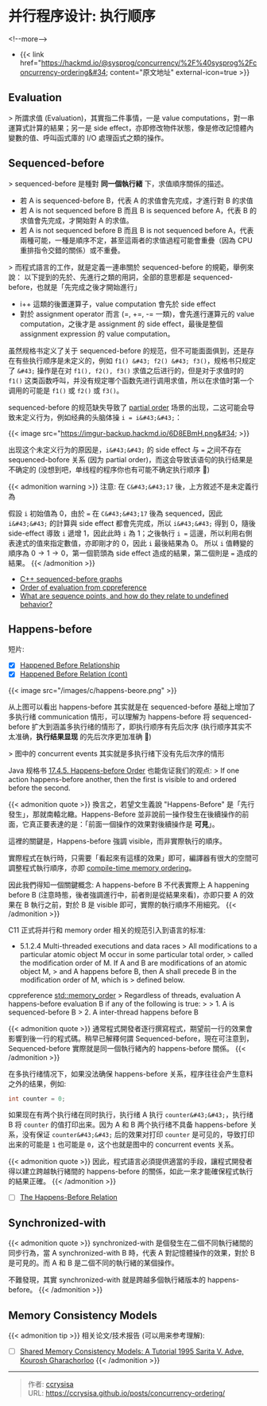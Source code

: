 # 并行程序设计: 执行顺序


&lt;!--more--&gt;

- {{&lt; link href=&#34;https://hackmd.io/@sysprog/concurrency/%2F%40sysprog%2Fconcurrency-ordering&#34; content=&#34;原文地址&#34; external-icon=true &gt;}}

## Evaluation

&gt; 所謂求值 (Evaluation)，其實指二件事情，一是 value computations，對一串運算式計算的結果；另一是 side effect，亦即修改物件狀態，像是修改記憶體內變數的值、呼叫函式庫的 I/O 處理函式之類的操作。

## Sequenced-before

&gt; sequenced-before 是種對 **同一個執行緒** 下，求值順序關係的描述。

- 若 A is sequenced-before B，代表 A 的求值會先完成，才進行對 B 的求值
- 若 A is not sequenced before B 而且 B is sequenced before A，代表 B 的求值會先完成，才開始對 A 的求值。
- 若 A is not sequenced before B 而且 B is not sequenced before A，代表兩種可能，一種是順序不定，甚至這兩者的求值過程可能會重疊（因為 CPU 重排指令交錯的關係）或不重疊。

&gt; 而程式語言的工作，就是定義一連串關於 sequenced-before 的規範，舉例來說： 以下提到的先於、先進行之類的用詞，全部的意思都是 sequenced-before，也就是「先完成之後才開始進行」

- i&#43;&#43; 這類的後置運算子，value computation 會先於 side effect
- 對於 assignment operator 而言 (=, &#43;=, -= 一類)，會先進行運算元的 value computation，之後才是 assignment 的 side effect，最後是整個 assignment expression 的 value computation。

虽然规格书定义了关于 sequenced-before 的规范，但不可能面面俱到，还是存在有些执行顺序是未定义的，例如 `f1() &#43; f2() &#43; f3()`，规格书只规定了 `&#43;` 操作是在对 `f1(), f2(), f3()` 求值之后进行的，但是对于求值时的 `f1()` 这类函数呼叫，并没有规定哪个函数先进行调用求值，所以在求值时第一个调用的可能是 `f1()` 或 `f2()` 或 `f3()`。

sequenced-before 的规范缺失导致了 [partial order](https://en.wikipedia.org/wiki/Partially_ordered_set#Partial_orders) 场景的出现，二这可能会导致未定义行为，例如经典的头脑体操 `i = i&#43;&#43;`：

{{&lt; image src=&#34;https://imgur-backup.hackmd.io/6D8EBmH.png&#34; &gt;}}

出现这个未定义行为的原因是，`i&#43;&#43;` 的 side effect 与 `=` 之间不存在 sequenced-bofore 关系 (因为 partial order)，而这会导致该语句的执行结果是不确定的 (没想到吧，单线程的程序你也有可能不确定执行顺序 :rofl:)

{{&lt; admonition warning &gt;}}
注意: 在 `C&#43;&#43;17` 後，上方敘述不是未定義行為

假設 `i` 初始值為 0，由於 `=` 在 `C&#43;&#43;17` 後為 sequenced，因此 `i&#43;&#43;` 的計算與 side effect 都會先完成，所以 `i&#43;&#43;` 得到 0，隨後 side-effect 導致 `i` 遞增 1，因此此時 `i` 為 1；之後執行 `i =` 這邊，所以利用右側表達式的值來指定數值，亦即剛才的 0，因此 `i` 最後結果為 0。 所以 `i` 值轉變的順序為 $0 \rightarrow 1 \rightarrow 0$，第一個箭頭為 side effect 造成的結果，第二個則是 `=` 造成的結果。
{{&lt; /admonition &gt;}}

- [C&#43;&#43; sequenced-before graphs](http://josephmansfield.uk/articles/c&#43;&#43;-sequenced-before-graphs.html)
- [Order of evaluation from cppreference](http://en.cppreference.com/w/cpp/language/eval_order)
- [What are sequence points, and how do they relate to undefined behavior?](https://stackoverflow.com/questions/4176328/what-are-sequence-points-and-how-do-they-relate-to-undefined-behavior)

## Happens-before

短片:
- [x] [Happened Before Relationship](https://youtu.be/gGilgOSYbaI)
- [x] [Happened Before Relation (cont)](https://youtu.be/q-CwESo9UsM)

{{&lt; image src=&#34;/images/c/happens-beore.png&#34; &gt;}}

从上图可以看出 happens-before 其实就是在 sequenced-before 基础上增加了多执行绪 communication 情形，可以理解为 happens-before 将 sequenced-before 扩大到涵盖多执行绪的情形了，即执行顺序有先后次序 (执行顺序其实不太准确，**执行结果显现** 的先后次序更加准确 :rofl:)

&gt; 图中的 concurrent events 其实就是多执行绪下没有先后次序的情形

Java 规格书 [17.4.5. Happens-before Order](https://docs.oracle.com/javase/specs/jls/se17/html/jls-17.html#jls-17.4.5) 也能佐证我们的观点:
&gt; If one action happens-before another, then the first is visible to and ordered before the second.

{{&lt; admonition quote &gt;}}
換言之，若望文生義說 &#34;Happens-Before&#34; 是「先行發生」，那就南轅北轍。Happens-Before 並非說前一操作發生在後續操作的前面，它真正要表達的是：「前面一個操作的效果對後續操作是 **可見**」。

這裡的關鍵是，Happens-before 強調 visible，而非實際執行的順序。

實際程式在執行時，只需要「看起來有這樣的效果」即可，編譯器有很大的空間可調整程式執行順序，亦即 [compile-time memory ordering](https://en.wikipedia.org/wiki/Memory_ordering#Compile-time_memory_ordering)。

因此我們得知一個關鍵概念: A happens-before B 不代表實際上 A happening before B (注意時態，後者強調進行中，前者則是從結果來看)，亦即只要 A 的效果在 B 執行之前，對於 B 是 visible 即可，實際的執行順序不用細究。
{{&lt; /admonition &gt;}}

C11 正式将并行和 memory order 相关的规范引入到语言的标准:
- 5.1.2.4 Multi-threaded executions and data races
&gt; All modifications to a particular atomic object M occur in some particular total order,
&gt; called the modification order of M. If A and B are modifications of an atomic object M,
&gt; and A happens before B, then A shall precede B in the modification order of M, which is
&gt; defined below.

cppreference [std::memory_order](http://en.cppreference.com/w/cpp/atomic/memory_order#Happens-before)
&gt; Regardless of threads, evaluation A happens-before evaluation B if any of the following is true:
&gt; 
&gt; 1. A is sequenced-before B
&gt; 2. A inter-thread happens before B

{{&lt; admonition quote &gt;}}
通常程式開發者逐行撰寫程式，期望前一行的效果會影響到後一行的程式碼。稍早已解釋何謂 Sequenced-before，現在可注意到，Sequenced-before 實際就是同一個執行緒內的 happens-before 關係。
{{&lt; /admonition &gt;}}

在多执行绪情况下，如果没法确保 happens-before 关系，程序往往会产生意料之外的结果，例如:

```c
int counter = 0;
```

如果现在有两个执行绪在同时执行，执行绪 A 执行 `counter&#43;&#43;`，执行绪 B 将 `counter` 的值打印出来。因为 A 和 B 两个执行绪不具备 happens-before 关系，没有保证 `counter&#43;&#43;` 后的效果对打印 `counter` 是可见的，导致打印出来的可能是 `1` 也可能是 `0`，这个也就是图中的 concurrent events 关系。

{{&lt; admonition quote &gt;}}
因此，程式語言必須提供適當的手段，讓程式開發者得以建立跨越執行緒間的 happens-before 的關係，如此一來才能確保程式執行的結果正確。
{{&lt; /admonition &gt;}}

- [ ] [The Happens-Before Relation](https://preshing.com/20130702/the-happens-before-relation/)

## Synchronized-with

{{&lt; admonition quote &gt;}}
synchronized-with 是個發生在二個不同執行緒間的同步行為，當 A synchronized-with B 時，代表 A 對記憶體操作的效果，對於 B 是可見的。而 A 和 B 是二個不同的執行緒的某個操作。

不難發現，其實 synchronized-with 就是跨越多個執行緒版本的 happens-before。
{{&lt; /admonition &gt;}}

## Memory Consistency Models

{{&lt; admonition tip &gt;}}
相关论文/技术报告 (可以用来参考理解):
- [ ] [Shared Memory Consistency Models: A Tutorial 1995 Sarita V. Adve, Kourosh Gharachorloo](https://inst.eecs.berkeley.edu/~cs252/sp17/papers/consistency-tutorial-1995.pdf)
{{&lt; /admonition &gt;}}


---

> 作者: [ccrysisa](https://github.com/ccrysisa)  
> URL: https://ccrysisa.github.io/posts/concurrency-ordering/  

